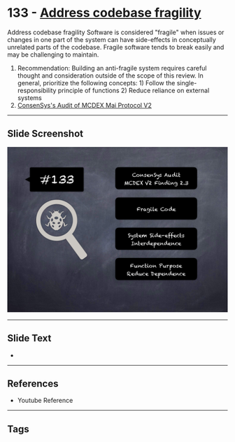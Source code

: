 
# 133 - [Address codebase fragility](./Address%20codebase%20fragility.md)

Address codebase fragility Software is considered "fragile" when issues or changes in one part of the system can have side-effects in conceptually unrelated parts of the codebase. Fragile software tends to break easily and may be challenging to maintain.


1. Recommendation: Building an anti-fragile system requires careful thought and consideration outside of the scope of this review. In general, prioritize the following concepts: 1) Follow the single-responsibility principle of functions 2) Reduce reliance on external systems
2. [ConsenSys's Audit of MCDEX Mai Protocol V2](https://consensys.net/diligence/audits/2020/05/mcdex-mai-protocol-v2/#address-codebase-fragility)


___
## Slide Screenshot
![133.png](../../images/8.%20Audit%20Findings%20201/133.png)
___
## Slide Text
- 
___
## References
- Youtube Reference
___
## Tags
